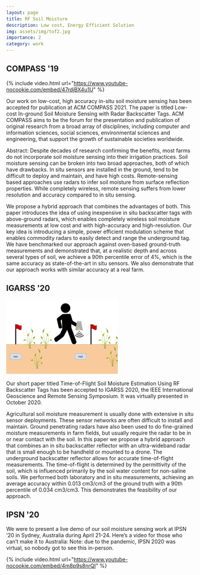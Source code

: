 ```yaml
---
layout: page
title: RF Soil Moisture
description: Low cost, Energy Efficient Solution
img: assets/img/tof2.jpg
importance: 2
category: work
---
```


## COMPASS '19

{% include video.html url="https://www.youtube-nocookie.com/embed/47rdjBX4u1U" %}

Our work on low-cost, high accuracy in-situ soil moisture sensing has been accepted for publication at ACM COMPASS 2021. The paper is titled Low-cost In-ground Soil Moisture Sensing with Radar Backscatter Tags. ACM COMPASS aims to be the forum for the presentation and publication of original research from a broad array of disciplines, including computer and information sciences, social sciences, environmental sciences and engineering, that support the growth of sustainable societies worldwide.

Abstract: Despite decades of research confirming the benefits, most farms do not incorporate soil moisture sensing into their irrigation practices. Soil moisture sensing can be broken into two broad approaches, both of which have drawbacks. In situ sensors are installed in the ground, tend to be difficult to deploy and maintain, and have high costs. Remote-sensing based approaches use radars to infer soil moisture from surface reflection properties. While completely wireless, remote sensing suffers from lower resolution and accuracy compared to in situ sensing.

We propose a hybrid approach that combines the advantages of both. This paper introduces the idea of using inexpensive in situ backscatter tags with above-ground radars, which enables completely wireless soil moisture measurements at low cost and with high-accuracy and high-resolution. Our key idea is introducing a simple, power efficient modulation scheme that enables commodity radars to easily detect and range the underground tag. We have benchmarked our approach against oven-based ground-truth measurements and demonstrated that, at a realistic depth and across several types of soil, we achieve a 90th percentile error of 4%, which is the same accuracy as state-of-the-art in situ sensors. We also demonstrate that our approach works with similar accuracy at a real farm.

## IGARSS '20

<img src="/assets/img/tof.png" class="rounded float-md-right m-3" alt="Usage of time of flight sensors">

Our short paper titled Time-of-Flight Soil Moisture Estimation Using RF Backscatter Tags has been accepted to IGARSS 2020, the IEEE International Geoscience and Remote Sensing Symposium. It was virtually presented in October 2020.

Agricultural soil moisture measurement is usually done with extensive in situ sensor deployments. These sensor networks are often difficult to install and maintain. Ground penetrating radars have also been used to do fine-grained moisture measurements in farm fields, but usually require the radar to be in or near contact with the soil. In this paper we propose a hybrid approach that combines an in situ backscatter reflector with an ultra-wideband radar that is small enough to be handheld or mounted to a drone. The underground backscatter reflector allows for accurate time-of-flight measurements. The time-of-flight is determined by the permittivity of the soil, which is influenced primarily by the soil water content for non-saline soils. We performed both laboratory and in situ measurements, achieving an average accuracy within 0.013 cm3/cm3 of the ground truth with a 90th percentile of 0.034 cm3/cm3. This demonstrates the feasibility of our approach.

## IPSN '20

We were to present a live demo of our soil moisture sensing work at IPSN ‘20 in Sydney, Australia during April 21-24. Here’s a video for those who can’t make it to Australia: Note: due to the pandemic, IPSN 2020 was virtual, so nobody got to see this in-person.

{% include video.html url="https://www.youtube-nocookie.com/embed/4m8p9s8nrQI" %}

